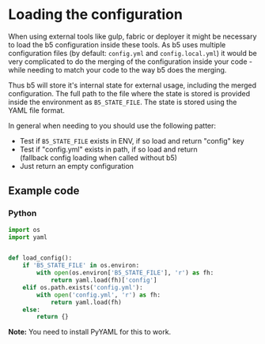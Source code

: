 # Loading the configuration

When using external tools like gulp, fabric or deployer it might be necessary to
load the b5 configuration inside these tools. As b5 uses multiple configuration files
(by default: `config.yml` and `config.local.yml`) it would be very complicated to
do the merging of the configuration inside your code - while needing to match your
code to the way b5 does the merging.

Thus b5 will store it's internal state for external usage, including the merged
configuration. The full path to the file where the state is stored is provided
inside the environment as `B5_STATE_FILE`. The state is stored using the YAML file
format.
 
In general when needing to you should use the following patter:
* Test if `B5_STATE_FILE` exists in ENV, if so load and return "config" key
* Test if "config.yml" exists in path, if so load and return  
  (fallback config loading when called without b5)
* Just return an empty configuration

## Example code

### Python

```python
import os
import yaml


def load_config():
    if 'B5_STATE_FILE' in os.environ:
        with open(os.environ['B5_STATE_FILE'], 'r') as fh:
            return yaml.load(fh)['config']
    elif os.path.exists('config.yml'):
        with open('config.yml', 'r') as fh:
            return yaml.load(fh)
    else:
        return {}
```

**Note:** You need to install PyYAML for this to work.
